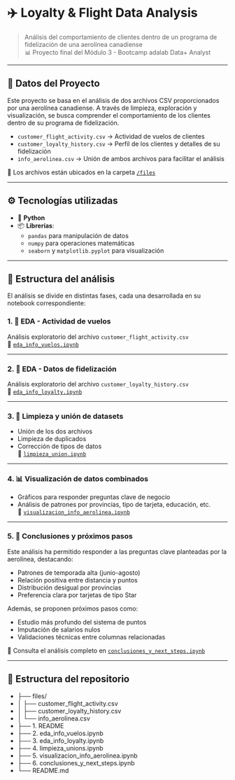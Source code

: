 # ✈️ Loyalty & Flight Data Analysis

> Análisis del comportamiento de clientes dentro de un programa de fidelización de una aerolínea canadiense  
> 📊 Proyecto final del Módulo 3 - Bootcamp adalab Data+ Analyst

---

## 📁 Datos del Proyecto

Este proyecto se basa en el análisis de dos archivos CSV proporcionados por una aerolínea canadiense. A través de limpieza, exploración y visualización, se busca comprender el comportamiento de los clientes dentro de su programa de fidelización.

- `customer_flight_activity.csv` → Actividad de vuelos de clientes
- `customer_loyalty_history.csv` → Perfil de los clientes y detalles de su fidelización
- `info_aerolinea.csv` → Unión de ambos archivos para facilitar el análisis

📂 Los archivos están ubicados en la carpeta [`/files`](./files)

---

## ⚙️ Tecnologías utilizadas

- 🐍 **Python**
- 📦 **Librerías**:
  - `pandas` para manipulación de datos
  - `numpy` para operaciones matemáticas
  - `seaborn` y `matplotlib.pyplot` para visualización

---

## 🧭 Estructura del análisis

El análisis se divide en distintas fases, cada una desarrollada en su notebook correspondiente:

### 1. 🧪 EDA - Actividad de vuelos
Análisis exploratorio del archivo `customer_flight_activity.csv`  
🔗 [`eda_info_vuelos.ipynb`](./eda_info_vuelos.ipynb)

---

### 2. 👥 EDA - Datos de fidelización
Análisis exploratorio del archivo `customer_loyalty_history.csv`  
🔗 [`eda_info_loyalty.ipynb`](./eda_info_loyalty.ipynb)

---

### 3. 🧼 Limpieza y unión de datasets
- Unión de los dos archivos
- Limpieza de duplicados
- Corrección de tipos de datos  
🔗 [`limpieza_union.ipynb`](./limpieza_union.ipynb)

---

### 4. 📊 Visualización de datos combinados
- Gráficos para responder preguntas clave de negocio
- Análisis de patrones por provincias, tipo de tarjeta, educación, etc.  
🔗 [`visualizacion_info_aerolinea.ipynb`](./visualizacion_info_aerolinea.ipynb)

---

### 5. 🧠 Conclusiones y próximos pasos

Este análisis ha permitido responder a las preguntas clave planteadas por la aerolínea, destacando:

- Patrones de temporada alta (junio-agosto)
- Relación positiva entre distancia y puntos
- Distribución desigual por provincias
- Preferencia clara por tarjetas de tipo Star

Además, se proponen próximos pasos como:
- Estudio más profundo del sistema de puntos
- Imputación de salarios nulos
- Validaciones técnicas entre columnas relacionadas

🔗 Consulta el análisis completo en [`conclusiones_y_next_steps.ipynb`](./conclusiones_y_next_steps.ipynb)

---

## 📂 Estructura del repositorio
- ├── files/
- │   ├── customer_flight_activity.csv
- │   ├── customer_loyalty_history.csv
- │   └── info_aerolinea.csv
- ├── 1. README
- ├── 2. eda_info_vuelos.ipynb
- ├── 3. eda_info_loyalty.ipynb
- ├── 4. limpieza_unions.ipynb
- ├── 5. visualizacion_info_aerolinea.ipynb
- ├── 6. conclusiones_y_next_steps.ipynb
- └── README.md
